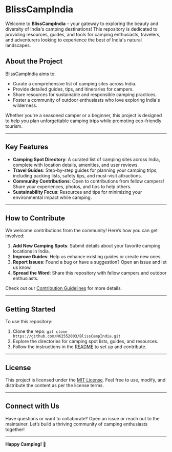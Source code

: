 
# BlissCampIndia

Welcome to **BlissCampIndia** – your gateway to exploring the beauty and diversity of India's camping destinations! This repository is dedicated to providing resources, guides, and tools for camping enthusiasts, travelers, and adventurers looking to experience the best of India's natural landscapes.

## About the Project

BlissCampIndia aims to:
- Curate a comprehensive list of camping sites across India.
- Provide detailed guides, tips, and itineraries for campers.
- Share resources for sustainable and responsible camping practices.
- Foster a community of outdoor enthusiasts who love exploring India's wilderness.

Whether you're a seasoned camper or a beginner, this project is designed to help you plan unforgettable camping trips while promoting eco-friendly tourism.

---

## Key Features

- **Camping Spot Directory**: A curated list of camping sites across India, complete with location details, amenities, and user reviews.
- **Travel Guides**: Step-by-step guides for planning your camping trips, including packing lists, safety tips, and must-visit attractions.
- **Community Contributions**: Open to contributions from fellow campers! Share your experiences, photos, and tips to help others.
- **Sustainability Focus**: Resources and tips for minimizing your environmental impact while camping.

---

## How to Contribute

We welcome contributions from the community! Here’s how you can get involved:
1. **Add New Camping Spots**: Submit details about your favorite camping locations in India.
2. **Improve Guides**: Help us enhance existing guides or create new ones.
3. **Report Issues**: Found a bug or have a suggestion? Open an issue and let us know.
4. **Spread the Word**: Share this repository with fellow campers and outdoor enthusiasts.

Check out our [Contribution Guidelines](CONTRIBUTING.md) for more details.

---

## Getting Started

To use this repository:
1. Clone the repo: `git clone https://github.com/NK2552003/BlissCampIndia.git`
2. Explore the directories for camping spot lists, guides, and resources.
3. Follow the instructions in the [README](README.md) to set up and contribute.

---

## License

This project is licensed under the [MIT License](LICENSE). Feel free to use, modify, and distribute the content as per the license terms.

---

## Connect with Us

Have questions or want to collaborate? Open an issue or reach out to the maintainer. Let’s build a thriving community of camping enthusiasts together!

---

**Happy Camping!** 🌄
